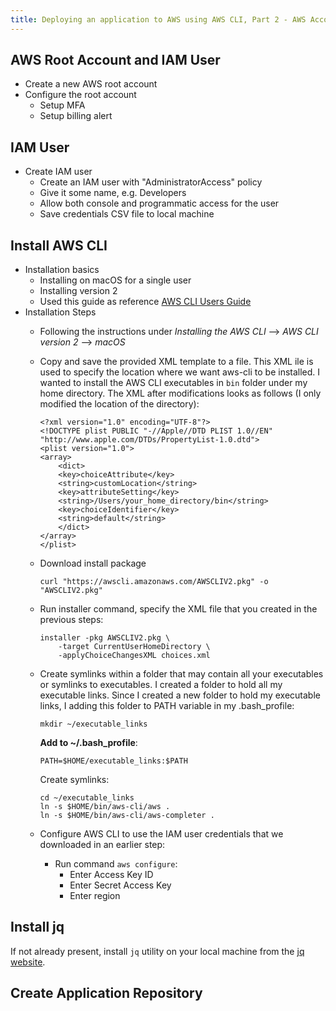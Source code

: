 ```yaml
---
title: Deploying an application to AWS using AWS CLI, Part 2 - AWS Account, IAM User & AWS CLI Installation
---
```


## AWS Root Account and IAM User
* Create a new AWS root account
* Configure the root account
    * Setup MFA
    * Setup billing alert

## IAM User
* Create IAM user
    * Create an IAM user with "AdministratorAccess" policy
    * Give it some name, e.g. Developers
    * Allow both console and programmatic access for the user
    * Save credentials CSV file to local machine

## Install AWS CLI
* Installation basics
    * Installing on macOS for a single user
    * Installing version 2
    * Used this guide as reference [AWS CLI Users Guide](https://docs.aws.amazon.com/cli/latest/userguide/cli-chap-welcome.html)
* Installation Steps
    * Following the instructions under _Installing the AWS CLI_ --> _AWS CLI version 2_ --> _macOS_

    * Copy and save the provided XML template to a file. This XML ile is used to specify the location where we want aws-cli to be installed. I wanted to install the AWS CLI executables in `bin` folder under my home directory. The XML after modifications looks as follows (I only modified the location of the directory):

        ```
        <?xml version="1.0" encoding="UTF-8"?>
        <!DOCTYPE plist PUBLIC "-//Apple//DTD PLIST 1.0//EN" "http://www.apple.com/DTDs/PropertyList-1.0.dtd">
        <plist version="1.0">
        <array>
            <dict>
            <key>choiceAttribute</key>
            <string>customLocation</string>
            <key>attributeSetting</key>
            <string>/Users/your_home_directory/bin</string>
            <key>choiceIdentifier</key>
            <string>default</string>
            </dict>
        </array>
        </plist>
        ```

    * Download install package

        ```
        curl "https://awscli.amazonaws.com/AWSCLIV2.pkg" -o "AWSCLIV2.pkg"
        ```

    * Run installer command, specify the XML file that you created in the previous steps:

        ```
        installer -pkg AWSCLIV2.pkg \
            -target CurrentUserHomeDirectory \
            -applyChoiceChangesXML choices.xml
        ```

    * Create symlinks within a folder that may contain all your executables or symlinks to executables. I created a folder to hold all my executable links. Since I created a new folder to hold my executable links, I adding this folder to PATH variable in my .bash_profile:

        ```
        mkdir ~/executable_links
        ```

        **Add to ~/.bash_profile**:

        ```
        PATH=$HOME/executable_links:$PATH
        ```

        Create symlinks:

        ```
        cd ~/executable_links
        ln -s $HOME/bin/aws-cli/aws .
        ln -s $HOME/bin/aws-cli/aws-completer .
        ```

    * Configure AWS CLI to use the IAM user credentials that we downloaded in an earlier step:
        * Run command `aws configure`:
            * Enter Access Key ID
            * Enter Secret Access Key
            * Enter region

## Install jq

If not already present, install `jq` utility on your local machine from the [jq website](https://stedolan.github.io/jq/download/).

## Create Application Repository
